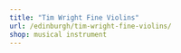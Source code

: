 ```yaml
---
title: "Tim Wright Fine Violins"
url: /edinburgh/tim-wright-fine-violins/
shop: musical instrument
---
```

